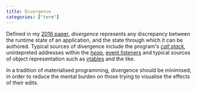 ```yaml
---
title: Divergence
categories: ["term"]
---
```


Defined in my [2016 paper](https://www.ppig.org/files/2016-PPIG-27th-Basman1.pdf), _divergence_ represents
any discrepancy between the runtime state of an application, and the state through which it can be authored. Typical
sources of divergence include the program's [_call stack_](https://en.wikipedia.org/wiki/Call_stack), 
unintepreted addresses within the [_heap_](https://stackoverflow.com/questions/79923/what-and-where-are-the-stack-and-heap), 
[event listeners](https://developer.mozilla.org/en-US/docs/Learn_web_development/Core/Scripting/Events) and 
typical sources of object representation such as [vtables](https://en.wikipedia.org/wiki/Virtual_method_table) and the like.

In a tradition of materialised programming, divergence should be minimised, in order to reduce the mental burden on
those trying to visualise the effects of their edits.
